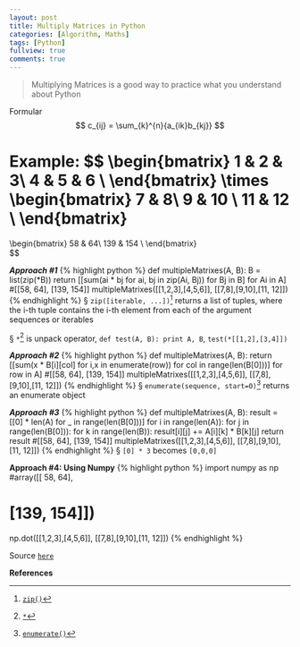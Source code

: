 ```yaml
---
layout: post
title: Multiply Matrices in Python
categories: [Algorithm, Maths]
tags: [Python]
fullview: true
comments: true
---
```

> Multiplying Matrices is a good way to practice what you understand about Python

Formular $$ c_{ij} = \sum_{k}^{n}{a_{ik}b_{kj}} $$

Example:
$$ 
\begin{bmatrix} 1 & 2 & 3\\ 4 & 5 & 6 \\ \end{bmatrix} 
\times 
\begin{bmatrix} 7 & 8\\ 9 & 10 \\ 11 & 12 \\ \end{bmatrix}
= 
\begin{bmatrix} 58 & 64\\ 139 & 154 \\ \end{bmatrix}  
$$

***Approach #1***
{% highlight python %}
def multipleMatrixes(A, B):
    B = list(zip(*B))
    return [[sum(ai * bj for ai, bj in zip(Ai, Bj)) for Bj in B] for Ai in A]
#[[58, 64], [139, 154]]
multipleMatrixes([[1,2,3],[4,5,6]], [[7,8],[9,10],[11, 12]]) 
{% endhighlight %}
&sect; `zip([iterable, ...])`[^zip] returns a list of tuples, where the i-th tuple contains the i-th element from each of the argument sequences or iterables

&sect; `*`[^unpack] is unpack operator, `def test(A, B): print A, B`, `test(*[[1,2],[3,4]])`


***Approach #2***
{% highlight python %}
def multipleMatrixes(A, B):
    return [[sum(x * B[i][col] for i,x in enumerate(row)) 
    		for col in range(len(B[0]))] for row in A]
#[[58, 64], [139, 154]]
multipleMatrixes([[1,2,3],[4,5,6]], [[7,8],[9,10],[11, 12]]) 
{% endhighlight %}
&sect; `enumerate(sequence, start=0)`[^enumerate] returns an enumerate object

***Approach #3***
{% highlight python %}
def multipleMatrixes(A, B):
	result = [[0] * len(A) for _ in range(len(B[0]))]
	for i in range(len(A)):
		for j in range(len(B[0])):
			for k in range(len(B)):
				result[i][j] += A[i][k] * B[k][j]
	return result
#[[58, 64], [139, 154]]
multipleMatrixes([[1,2,3],[4,5,6]], [[7,8],[9,10],[11, 12]]) 
{% endhighlight %}
&sect; `[0] * 3` becomes `[0,0,0]`

**Approach #4: Using Numpy**
{% highlight python %}
import numpy as np
#array([[ 58,  64],
#       [139, 154]])
np.dot([[1,2,3],[4,5,6]], [[7,8],[9,10],[11, 12]]) 
{% endhighlight %}

Source [`here`](http://rosettacode.org/wiki/Matrix_multiplication#Python)

**References**

[^zip]: [`zip()`](https://docs.python.org/2/library/functions.html#zip)
[^enumerate]: [`enumerate()`](https://docs.python.org/2/library/functions.html#enumerate)
[^unpack]: [`*`](https://codeyarns.com/2012/04/26/unpack-operator-in-python/)